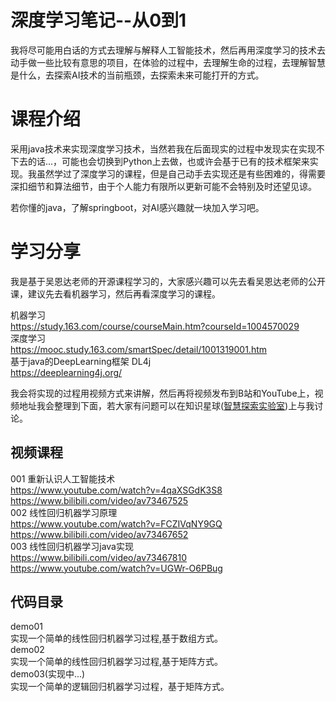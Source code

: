 # 深度学习笔记--从0到1
我将尽可能用白话的方式去理解与解释人工智能技术，然后再用深度学习的技术去动手做一些比较有意思的项目，在体验的过程中，去理解生命的过程，去理解智慧是什么，去探索AI技术的当前瓶颈，去探索未来可能打开的方式。

# 课程介绍
采用java技术来实现深度学习技术，当然若我在后面现实的过程中发现实在实现不下去的话...，可能也会切换到Python上去做，也或许会基于已有的技术框架来实现。我虽然学过了深度学习的课程，但是自己动手去实现还是有些困难的，得需要深扣细节和算法细节，由于个人能力有限所以更新可能不会特别及时还望见谅。

若你懂的java，了解springboot，对AI感兴趣就一块加入学习吧。

# 学习分享

我是基于吴恩达老师的开源课程学习的，大家感兴趣可以先去看吴恩达老师的公开课，建议先去看机器学习，然后再看深度学习的课程。   

机器学习  
https://study.163.com/course/courseMain.htm?courseId=1004570029   
深度学习   
https://mooc.study.163.com/smartSpec/detail/1001319001.htm  
基于java的DeepLearning框架 DL4j  
https://deeplearning4j.org/   

我会将实现的过程用视频方式来讲解，然后再将视频发布到B站和YouTube上，视频地址我会整理到下面，若大家有问题可以在知识星球([智慧探索实验室](images/discuss.jpg))上与我讨论。

## 视频课程
001 重新认识人工智能技术    
https://www.youtube.com/watch?v=4qaXSGdK3S8  
https://www.bilibili.com/video/av73467525  
002 线性回归机器学习原理  
https://www.youtube.com/watch?v=FCZIVqNY9GQ  
https://www.bilibili.com/video/av73467652  
003 线性回归机器学习java实现  
https://www.bilibili.com/video/av73467810  
https://www.youtube.com/watch?v=UGWr-O6PBug


## 代码目录
demo01    
实现一个简单的线性回归机器学习过程,基于数组方式。   
demo02   
实现一个简单的线性回归机器学习过程,基于矩阵方式。  
demo03(实现中...)  
实现一个简单的逻辑回归机器学习过程，基于矩阵方式。  




